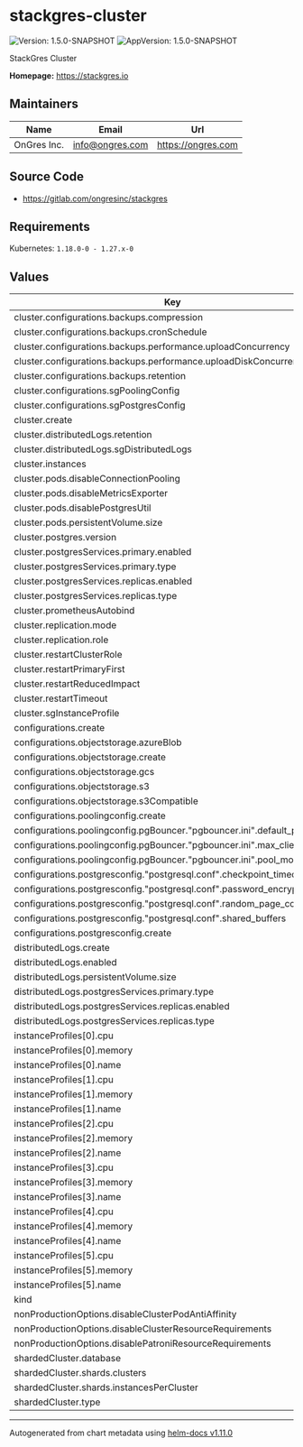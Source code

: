 # stackgres-cluster

![Version: 1.5.0-SNAPSHOT](https://img.shields.io/badge/Version-1.5.0--SNAPSHOT-informational?style=flat-square) ![AppVersion: 1.5.0-SNAPSHOT](https://img.shields.io/badge/AppVersion-1.5.0--SNAPSHOT-informational?style=flat-square)

StackGres Cluster

**Homepage:** <https://stackgres.io>

## Maintainers

| Name | Email | Url |
| ---- | ------ | --- |
| OnGres Inc. | <info@ongres.com> | <https://ongres.com> |

## Source Code

* <https://gitlab.com/ongresinc/stackgres>

## Requirements

Kubernetes: `1.18.0-0 - 1.27.x-0`

## Values

| Key | Type | Default | Description |
|-----|------|---------|-------------|
| cluster.configurations.backups.compression | string | `"lz4"` |  |
| cluster.configurations.backups.cronSchedule | string | `"*/2 * * * *"` |  |
| cluster.configurations.backups.performance.uploadConcurrency | int | `1` |  |
| cluster.configurations.backups.performance.uploadDiskConcurrency | int | `1` |  |
| cluster.configurations.backups.retention | int | `5` |  |
| cluster.configurations.sgPoolingConfig | string | `"pgbouncerconf"` |  |
| cluster.configurations.sgPostgresConfig | string | `"postgresconf"` |  |
| cluster.create | bool | `true` |  |
| cluster.distributedLogs.retention | string | `"7 days"` |  |
| cluster.distributedLogs.sgDistributedLogs | string | `"distributedlogs"` |  |
| cluster.instances | int | `1` |  |
| cluster.pods.disableConnectionPooling | bool | `false` |  |
| cluster.pods.disableMetricsExporter | bool | `false` |  |
| cluster.pods.disablePostgresUtil | bool | `false` |  |
| cluster.pods.persistentVolume.size | string | `"5Gi"` |  |
| cluster.postgres.version | string | `"latest"` |  |
| cluster.postgresServices.primary.enabled | bool | `true` |  |
| cluster.postgresServices.primary.type | string | `"ClusterIP"` |  |
| cluster.postgresServices.replicas.enabled | bool | `true` |  |
| cluster.postgresServices.replicas.type | string | `"ClusterIP"` |  |
| cluster.prometheusAutobind | bool | `true` |  |
| cluster.replication.mode | string | `"async"` |  |
| cluster.replication.role | string | `"ha-read"` |  |
| cluster.restartClusterRole | string | `"cluster-admin"` |  |
| cluster.restartPrimaryFirst | bool | `false` |  |
| cluster.restartReducedImpact | bool | `true` |  |
| cluster.restartTimeout | int | `300` |  |
| cluster.sgInstanceProfile | string | `"size-xs"` |  |
| configurations.create | bool | `true` |  |
| configurations.objectstorage.azureBlob | object | `{}` |  |
| configurations.objectstorage.create | bool | `false` |  |
| configurations.objectstorage.gcs | object | `{}` |  |
| configurations.objectstorage.s3 | object | `{}` |  |
| configurations.objectstorage.s3Compatible | object | `{}` |  |
| configurations.poolingconfig.create | bool | `true` |  |
| configurations.poolingconfig.pgBouncer."pgbouncer.ini".default_pool_size | string | `"50"` |  |
| configurations.poolingconfig.pgBouncer."pgbouncer.ini".max_client_conn | string | `"200"` |  |
| configurations.poolingconfig.pgBouncer."pgbouncer.ini".pool_mode | string | `"transaction"` |  |
| configurations.postgresconfig."postgresql.conf".checkpoint_timeout | string | `"30"` |  |
| configurations.postgresconfig."postgresql.conf".password_encryption | string | `"scram-sha-256"` |  |
| configurations.postgresconfig."postgresql.conf".random_page_cost | string | `"1.5"` |  |
| configurations.postgresconfig."postgresql.conf".shared_buffers | string | `"256MB"` |  |
| configurations.postgresconfig.create | bool | `true` |  |
| distributedLogs.create | bool | `true` |  |
| distributedLogs.enabled | bool | `false` |  |
| distributedLogs.persistentVolume.size | string | `"5Gi"` |  |
| distributedLogs.postgresServices.primary.type | string | `"ClusterIP"` |  |
| distributedLogs.postgresServices.replicas.enabled | bool | `true` |  |
| distributedLogs.postgresServices.replicas.type | string | `"ClusterIP"` |  |
| instanceProfiles[0].cpu | string | `"500m"` |  |
| instanceProfiles[0].memory | string | `"512Mi"` |  |
| instanceProfiles[0].name | string | `"size-xs"` |  |
| instanceProfiles[1].cpu | string | `"1"` |  |
| instanceProfiles[1].memory | string | `"2Gi"` |  |
| instanceProfiles[1].name | string | `"size-s"` |  |
| instanceProfiles[2].cpu | string | `"2"` |  |
| instanceProfiles[2].memory | string | `"4Gi"` |  |
| instanceProfiles[2].name | string | `"size-m"` |  |
| instanceProfiles[3].cpu | string | `"4"` |  |
| instanceProfiles[3].memory | string | `"8Gi"` |  |
| instanceProfiles[3].name | string | `"size-l"` |  |
| instanceProfiles[4].cpu | string | `"6"` |  |
| instanceProfiles[4].memory | string | `"16Gi"` |  |
| instanceProfiles[4].name | string | `"size-xl"` |  |
| instanceProfiles[5].cpu | string | `"8"` |  |
| instanceProfiles[5].memory | string | `"32Gi"` |  |
| instanceProfiles[5].name | string | `"size-xxl"` |  |
| kind | string | `"SGCluster"` |  |
| nonProductionOptions.disableClusterPodAntiAffinity | bool | `false` |  |
| nonProductionOptions.disableClusterResourceRequirements | bool | `false` |  |
| nonProductionOptions.disablePatroniResourceRequirements | bool | `false` |  |
| shardedCluster.database | string | `"citus"` |  |
| shardedCluster.shards.clusters | int | `2` |  |
| shardedCluster.shards.instancesPerCluster | int | `1` |  |
| shardedCluster.type | string | `"citus"` |  |

----------------------------------------------
Autogenerated from chart metadata using [helm-docs v1.11.0](https://github.com/norwoodj/helm-docs/releases/v1.11.0)
